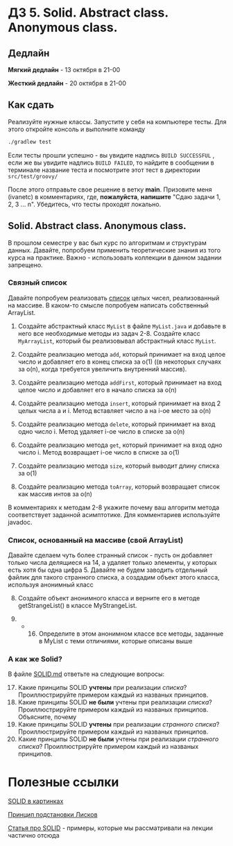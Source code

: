 # ДЗ 5. Solid. Abstract class. Anonymous class.

## Дедлайн
**Мягкий дедлайн** - 13 октября в 21-00

**Жесткий дедлайн** - 20 октября в 21-00

## Как сдать
Реализуйте нужные классы. Запустите у себя на компьютере тесты. Для этого откройте консоль и выполните команду
```bash
./gradlew test
```

Если тесты прошли успешно - вы увидите надпись `BUILD SUCCESSFUL` , если же вы увидите надпись `BUILD FAILED`, то найдите в сообщении в терминале название теста и посмотрите этот тест в директории `src/test/groovy/`

После этого отправьте свое решение в ветку **main**. Призовите меня (ivanetc) в комментариях, где, **пожалуйста**, **напишите** "Cдаю задачи 1, 2, 3 ... n".
Убедитесь, что тесты проходят локально.

## Solid. Abstract class. Anonymous class.

В прошлом семестре у вас был курс по алгоритмам и структурам данных. Давайте, попробуем применить теоретические знания
из того курса на практике. Важно - использовать коллекции в данном задании запрещено.

### Связный список
Давайте попробуем реализовать [список](https://ru.wikipedia.org/wiki/Список_(информатика)) целых чисел, реализованный на 
массиве. В каком-то смысле попробуем написать собственный ArrayList. 

1. Создайте абстрактный класс `MyList` в файле `MyList.java` и добавьте в него все необходимые методы из задач 2-8.
   Создайте класс `MyArrayList`, который бы реализовывал абстрактный класс `MyList`.

2. Создайте реализацию метода `add`, который принимает на вход целое число и добавляет его в конец списка за o(1) 
((в некоторых случаях за o(n), когда требуется увеличить внутренний массив).

3. Создайте реализацию метода `addFirst`, который принимает на вход целое число и добавляет его в начало списка за o(n)

4. Создайте реализацию метода `insert`, который принимает на вход 2 целых числа a и i. Метод вставляет число a на i-ое
   место за o(n)

5. Создайте реализацию метода `delete`, который принимает на вход одно число i. Метод удаляет i-ое число в списке за о(n)

6. Создайте реализацию метода `get`, который принимает на вход одно число i. Метод возвращает i-ое число в списке за о(1)

7. Создайте реализацию метода `size`, который выводит длину списка за o(1)

8. Создайте реализацию метода `toArray`, который возвращает список как массив интов за o(n)

В комментариях к методам 2-8 укажите почему ваш алгоритм метода соответствует заданной асимптотике. Для комментариев
используйте javadoc.

### Список, основанный на массиве (свой ArrayList)
Давайте сделаем чуть более странный список - пусть он добавляет только числа делящиеся на 14, а удаляет
только элементы, у которых есть хотя бы одна цифра 5. Давайте не будем заводить отдельный файлик для такого странного
списка, а создадим объект этого класса, используя анонимный класс

8. Создайте объект анонимного класса и верните его в методе getStrangeList() в классе MyStrangeList.

9. - 16. Определите в этом анонимном классе все методы, заданные в MyList с теми отличиями, которые описаны выше


### А как же Solid?
В файле [SOLID.md](SOLID.md) ответьте на следующие вопросы:

17. Какие принципы SOLID **учтены** при реализации _списка_? Проиллюстрируйте примером каждый из названых принципов.
18. Какие принципы SOLID **не были** учтены при реализации _списка_? Проиллюстрируйте примером каждый из названых принципов. Объясните, почему
19. Какие принципы SOLID **учтены** при реализации _странного списка_? Проиллюстрируйте примером каждый из названых принципов.
20. Какие принципы SOLID **не были** учтены при реализации _странного списка_? Проиллюстрируйте примером каждый из названых принципов.

# Полезные ссылки

[SOLID в картинках](https://habr.com/ru/company/productivity_inside/blog/505430/)

[Принцип подстановки Лисков](https://habr.com/ru/company/tinkoff/blog/490738/)

[Статья про SOLID](https://habr.com/ru/company/tinkoff/blog/490738/) - примеры, которые мы рассматривали на лекции
частично отсюда



